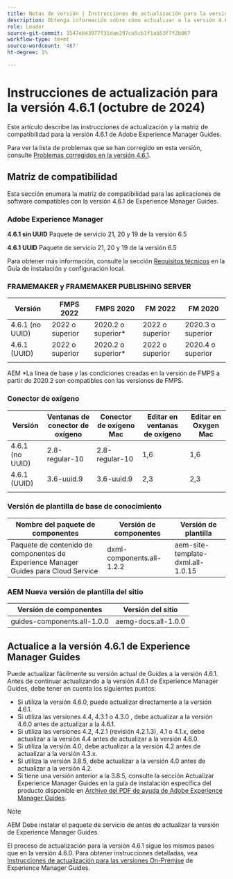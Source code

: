 ```yaml
---
title: Notas de versión | Instrucciones de actualización para la versión 4.6.1 de Adobe Experience Manager Guides
description: Obtenga información sobre cómo actualizar a la versión 4.6.1 de Adobe Experience Manager Guides
role: Leader
source-git-commit: 3547eb43977f31dae297ca5cb1f1ab53f7f2b067
workflow-type: tm+mt
source-wordcount: '487'
ht-degree: 1%

---
```


# Instrucciones de actualización para la versión 4.6.1 (octubre de 2024)

Este artículo describe las instrucciones de actualización y la matriz de compatibilidad para la versión 4.6.1 de Adobe Experience Manager Guides.

Para ver la lista de problemas que se han corregido en esta versión, consulte [Problemas corregidos en la versión 4.6.1](fixed-issues-4-6-1.md).

## Matriz de compatibilidad

Esta sección enumera la matriz de compatibilidad para las aplicaciones de software compatibles con la versión 4.6.1 de Experience Manager Guides.

### Adobe Experience Manager

**4.6.1 sin UUID**
Paquete de servicio 21, 20 y 19 de la versión 6.5

**4.6.1 UUID**
Paquete de servicio 21, 20 y 19 de la versión 6.5

Para obtener más información, consulte la sección [Requisitos técnicos](../install-guide/download-install-technical-requirements.md) en la Guía de instalación y configuración local.

### FRAMEMAKER y FRAMEMAKER PUBLISHING SERVER

| Versión | FMPS 2022 | FMPS 2020 | FM 2022 | FM 2020 |
| --- | --- | --- | --- | --- |
| 4.6.1 (no UUID) | 2022 o superior | 2020.2 o superior* | 2022 o superior | 2020.3 o superior |
| 4.6.1 (UUID) | 2022 o superior | 2020.2 o superior* | 2022 o superior | 2020.4 o superior |
| | | | |

AEM *La línea de base y las condiciones creadas en la versión de FMPS a partir de 2020.2 son compatibles con las versiones de FMPS.

### Conector de oxígeno

| Versión | Ventanas de conector de oxígeno | Conector de oxígeno Mac | Editar en ventanas de oxígeno | Editar en Oxygen Mac |
| --- | --- | --- |--- |--- |
| 4.6.1 (no UUID) | 2.8-regular-10 | 2.8-regular-10 | 1,6 | 1,6 |
| 4.6.1 (UUID) | 3.6-uuid.9 | 3.6-uuid.9 | 2,3 | 2,3 |
|  |  |   |

### Versión de plantilla de base de conocimiento

| Nombre del paquete de componentes | Versión de componentes | Versión de plantilla |
|---|---|---|
| Paquete de contenido de componentes de Experience Manager Guides para Cloud Service | dxml-components.all-1.2.2 | aem-site-template-dxml.all-1.0.15 |

### AEM Nueva versión de plantilla del sitio


| Versión de componentes | Versión del sitio |
|---|---|
| guides-components.all-1.0.0 | aemg-docs.all-1.0.0 |

## Actualice a la versión 4.6.1 de Experience Manager Guides

Puede actualizar fácilmente su versión actual de Guides a la versión 4.6.1. Antes de continuar actualizando a la versión 4.6.1 de Experience Manager Guides, debe tener en cuenta los siguientes puntos:

- Si utiliza la versión 4.6.0, puede actualizar directamente a la versión 4.6.1.
- Si utiliza las versiones 4.4, 4.3.1 o 4.3.0 , debe actualizar a la versión 4.6.0 antes de actualizar a la 4.6.1.
- Si utiliza las versiones 4.2, 4.2.1 (revisión 4.2.1.3), 4.1 o 4.1.x, debe actualizar a la versión 4.4 antes de actualizar a la versión 4.6.0.
- Si utiliza la versión 4.0, debe actualizar a la versión 4.2 antes de actualizar a la versión 4.3.x.
- Si utiliza la versión 3.8.5, debe actualizar a la versión 4.0 antes de actualizar a la versión 4.2.
- Si tiene una versión anterior a la 3.8.5, consulte la sección Actualizar Experience Manager Guides en la guía de instalación específica del producto disponible en [Archivo del PDF de ayuda de Adobe Experience Manager Guides](https://helpx.adobe.com/xml-documentation-for-experience-manager/archive.html).

>[!NOTE]
>
>AEM Debe instalar el paquete de servicio de antes de actualizar la versión de Experience Manager Guides.

El proceso de actualización para la versión 4.6.1 sigue los mismos pasos que en la versión 4.6.0. Para obtener instrucciones detalladas, vea [Instrucciones de actualización para las versiones On-Premise](../install-guide/upgrade-xml-documentation.md) de Experience Manager Guides.

